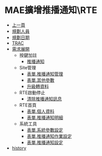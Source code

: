 # MAE擴增推播通知\RTE
* [上一頁](../../README.md)
* [規劃人員](README.md#user)
* [規劃日期](README.md#updatedate)
* [TRAC](README.md#trac)
* [需求展開](README.md#requirement)
    * 按鍵加註
        * [推播通知](./buttonannotation/README.md)
    * Site管理
        * [表單.推播通知管理](pushmessagemanage.md)
        * [表單.其他參數](otherparameter.md)
        * [升級轉資料](upgrade.md)
    * RTE啟動停止
        * [清除推播通知訊息](scheduler_clearPushMessage.md)
    * RTE首頁
        * [表單.個人資料](pushmessagelog.md)
        * [表單.推播通知明細](pushmessagedetail.md)
    * 系統工具
        * [表單.系統參數設定](utl_sysparam.md)
        * [表單.推播通知作業設定](utl_pashsetlist.md)
        * [表單.推播通知設定](utl_pashset.md)
* [history](history.md)   